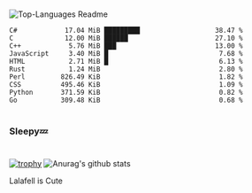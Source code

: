 #

![Top-Languages Readme](https://github.com/MogsFriend/MogsFriend/workflows/Top-Languages%20Readme/badge.svg)

<!--START_SECTION:top_language-->
```text
C#            17.04 MiB █████████                   38.47 %
C             12.00 MiB ██████                      27.10 %
C++            5.76 MiB ███                         13.00 %
JavaScript     3.40 MiB █                            7.68 %
HTML           2.71 MiB █                            6.13 %
Rust           1.24 MiB                              2.80 %
Perl         826.49 KiB                              1.82 %
CSS          495.46 KiB                              1.09 %
Python       371.59 KiB                              0.82 %
Go           309.48 KiB                              0.68 %
```
<!--END_SECTION:top_language-->

#
### Sleepy💤
#
[![trophy](https://github-profile-trophy.vercel.app/?username=MogsFriend&theme=onedark)](https://github.com/ryo-ma/github-profile-trophy)
![Anurag's github stats](https://github-readme-stats.vercel.app/api?username=MogsFriend&hide=prs,issues,contribs&count_private=true)

Lalafell is Cute
<!--
**MogsFriend/MogsFriend** is a ✨ _special_ ✨ repository because its `README.md` (this file) appears on your GitHub profile.

Here are some ideas to get you started:

- 🔭 I’m currently working on ...
- 🌱 I’m currently learning ...
- 👯 I’m looking to collaborate on ...
- 🤔 I’m looking for help with ...
- 💬 Ask me about ...
- 📫 How to reach me: ...
- 😄 Pronouns: ...
- ⚡ Fun fact: ...
-->

